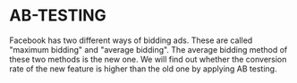 # AB-TESTING
Facebook has two different ways of bidding ads. These are called "maximum bidding" and "average bidding". The average bidding method of these two methods is the new one. We will find out whether the conversion rate of the new feature is higher than the old one by applying AB testing.
